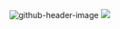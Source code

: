 ![github-header-image](https://github.com/Skiftare/Skiftare/assets/74261401/9aab8199-1769-489d-bf97-081a6e53c3e3)
![](https://komarev.com/ghpvc/?username=your-github-username)
